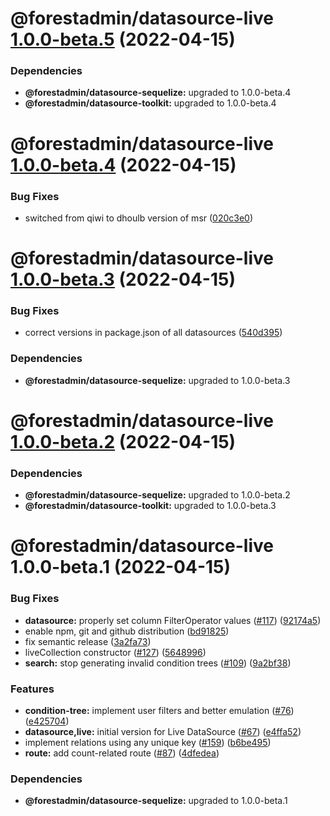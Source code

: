 # @forestadmin/datasource-live [1.0.0-beta.5](https://github.com/ForestAdmin/agent-nodejs/compare/@forestadmin/datasource-live@1.0.0-beta.4...@forestadmin/datasource-live@1.0.0-beta.5) (2022-04-15)





### Dependencies

* **@forestadmin/datasource-sequelize:** upgraded to 1.0.0-beta.4
* **@forestadmin/datasource-toolkit:** upgraded to 1.0.0-beta.4

# @forestadmin/datasource-live [1.0.0-beta.4](https://github.com/ForestAdmin/agent-nodejs/compare/@forestadmin/datasource-live@1.0.0-beta.3...@forestadmin/datasource-live@1.0.0-beta.4) (2022-04-15)


### Bug Fixes

* switched from qiwi to dhoulb version of msr ([020c3e0](https://github.com/ForestAdmin/agent-nodejs/commit/020c3e04c64164c3f26aae293989db7842f82e8c))

# @forestadmin/datasource-live [1.0.0-beta.3](https://github.com/ForestAdmin/agent-nodejs/compare/@forestadmin/datasource-live@1.0.0-beta.2...@forestadmin/datasource-live@1.0.0-beta.3) (2022-04-15)


### Bug Fixes

* correct versions in package.json of all datasources ([540d395](https://github.com/ForestAdmin/agent-nodejs/commit/540d395bc5e42bdd7edb3dce5806ade8554f3d7a))





### Dependencies

* **@forestadmin/datasource-sequelize:** upgraded to 1.0.0-beta.3

# @forestadmin/datasource-live [1.0.0-beta.2](https://github.com/ForestAdmin/agent-nodejs/compare/@forestadmin/datasource-live@1.0.0-beta.1...@forestadmin/datasource-live@1.0.0-beta.2) (2022-04-15)





### Dependencies

* **@forestadmin/datasource-sequelize:** upgraded to 1.0.0-beta.2
* **@forestadmin/datasource-toolkit:** upgraded to 1.0.0-beta.3

# @forestadmin/datasource-live 1.0.0-beta.1 (2022-04-15)


### Bug Fixes

* **datasource:** properly set column FilterOperator values ([#117](https://github.com/ForestAdmin/agent-nodejs/issues/117)) ([92174a5](https://github.com/ForestAdmin/agent-nodejs/commit/92174a5f9016e8e54bed854979b0d7c408f11cae))
* enable npm, git and github distribution ([bd91825](https://github.com/ForestAdmin/agent-nodejs/commit/bd91825f4d185874a259da28b0f7a6c7f557196d))
* fix semantic release ([3a2fa73](https://github.com/ForestAdmin/agent-nodejs/commit/3a2fa738af84a50b9563db6ac039c922b77f55cc))
* liveCollection constructor ([#127](https://github.com/ForestAdmin/agent-nodejs/issues/127)) ([5648996](https://github.com/ForestAdmin/agent-nodejs/commit/56489969b91a1f7bfddc46f3d58607ffaf54562e))
* **search:** stop generating invalid condition trees ([#109](https://github.com/ForestAdmin/agent-nodejs/issues/109)) ([9a2bf38](https://github.com/ForestAdmin/agent-nodejs/commit/9a2bf3858b8f9309947f68ce7717c288a8072edc))


### Features

* **condition-tree:** implement user filters and better emulation ([#76](https://github.com/ForestAdmin/agent-nodejs/issues/76)) ([e425704](https://github.com/ForestAdmin/agent-nodejs/commit/e4257046853b2b165f4190daa0d953d7f79ed837))
* **datasource,live:** initial version for Live DataSource ([#67](https://github.com/ForestAdmin/agent-nodejs/issues/67)) ([e4ffa52](https://github.com/ForestAdmin/agent-nodejs/commit/e4ffa52c0f2146b73522ed705003018b3d4da758))
* implement relations using any unique key ([#159](https://github.com/ForestAdmin/agent-nodejs/issues/159)) ([b6be495](https://github.com/ForestAdmin/agent-nodejs/commit/b6be495d93ae03a67c6dc9b4ffbb0ae9f4cbc0bc))
* **route:** add count-related route ([#87](https://github.com/ForestAdmin/agent-nodejs/issues/87)) ([4dfedea](https://github.com/ForestAdmin/agent-nodejs/commit/4dfedeadf8e19fb10466d42bb6d270a3745717d5))





### Dependencies

* **@forestadmin/datasource-sequelize:** upgraded to 1.0.0-beta.1
